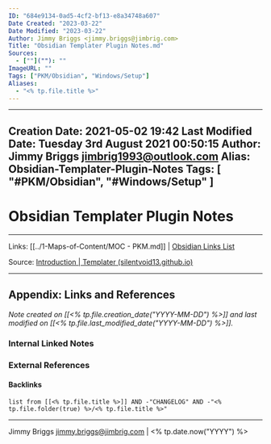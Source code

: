 ```yaml
---
ID: "684e9134-0ad5-4cf2-bf13-e8a34748a607"
Date Created: "2023-03-22"
Date Modified: "2023-03-22"
Author: Jimmy Briggs <jimmy.briggs@jimbrig.com>
Title: "Obsidian Templater Plugin Notes.md"
Sources: 
  - [""](""): ""
ImageURL: ""
Tags: ["PKM/Obsidian", "Windows/Setup"]
Aliases:
  - "<% tp.file.title %>"
---
```


---
Creation Date: 2021-05-02 19:42
Last Modified Date: Tuesday 3rd August 2021 00:50:15
Author: Jimmy Briggs <jimbrig1993@outlook.com>
Alias: Obsidian-Templater-Plugin-Notes
Tags: [ "#PKM/Obsidian", "#Windows/Setup" ]
---

# Obsidian Templater Plugin Notes


***

Links: [[../1-Maps-of-Content/MOC - PKM.md]] | [Obsidian Links List](Obsidian%20Links%20List.md)

Source: [Introduction | Templater (silentvoid13.github.io)](https://silentvoid13.github.io/Templater/docs/)



***

## Appendix: Links and References

*Note created on [[<% tp.file.creation_date("YYYY-MM-DD") %>]] and last modified on [[<% tp.file.last_modified_date("YYYY-MM-DD") %>]].*

### Internal Linked Notes

### External References

#### Backlinks

```dataview
list from [[<% tp.file.title %>]] AND -"CHANGELOG" AND -"<% tp.file.folder(true) %>/<% tp.file.title %>"
```


***

Jimmy Briggs <jimmy.briggs@jimbrig.com> | <% tp.date.now("YYYY") %>
